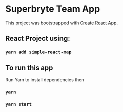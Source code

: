 # Superbryte Team App

This project was bootstrapped with [Create React App](https://github.com/facebook/create-react-app).

## React Project using:

### `yarn add simple-react-map`

## To run this app

Run Yarn to install dependencies then

### `yarn`

### `yarn start`
